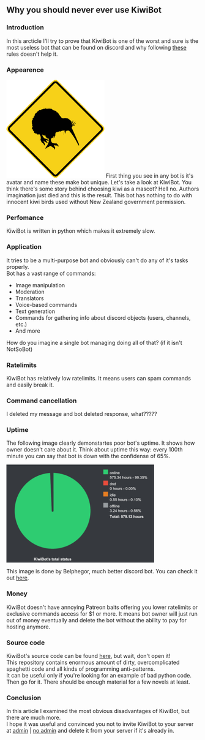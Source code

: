 ## Why you should never ever use KiwiBot


### Introduction
In this arcticle I'll try to prove that KiwiBot is one of the worst and sure is the most useless bot that can be found on discord and why following [these](https://github.com/Fogapod/discord-bot-challenges) rules doesn't help it.

### Appearence
<img height=256 src=.github/avatar.png>
First thing you see in any bot is it's avatar and name these make bot unique. Let's take a look at KiwiBot.  
You think there's some story behind choosing kiwi as a mascot? Hell no. Authors imagination just died and this is the result. This bot has nothing to do with innocent kiwi birds used without New Zealand government permission.

### Perfomance
KiwiBot is written in python which makes it extremely slow.

### Application
It tries to be a multi-purpose bot and obviously can't do any of it's tasks properly.  
Bot has a vast range of commands:
* Image manipulation
* Moderation
* Translators
* Voice-based commands
* Text generation
* Commands for gathering info about discord objects (users, channels, etc.)
* And more

How do you imagine a single bot managing doing all of that? (if it isn't NotSoBot)

### Ratelimits
KiwiBot has relatively low ratelimits. It means users can spam commands and easily break it.

### Command cancellation
I deleted my message and bot deleted response, what?????

### Uptime
The following image clearly demonstartes poor bot's uptime. It shows how owner doesn't care about it. Think about uptime this way: every 100th minute you can say that bot is down with the confidense of 65%.

<img align=center height=256 src=.github/uptime.png>

This image is done by Belphegor, much better discord bot. You can check it out [here](https://github.com/nguuuquaaa/Belphegor).

### Money
KiwiBot doesn't have annoying Patreon baits offering you lower ratelimits or exclusive commands access for $1 or more. It means bot owner will just run out of money eventually and delete the bot without the ability to pay for hosting anymore.

### Source code
KiwiBot's source code can be found [here](http://github.com/Fogapod/KiwiBot), but wait, don't open it!  
This repository contains enormous amount of dirty, overcomplicated spaghetti code and all kinds of programming anti-patterns.  
It can be useful only if you're looking for an example of bad python code. Then go for it. There should be enough material for a few novels at least.

### Conclusion
In this article I examined the most obvious disadvantages of KiwiBot, but there are much more.  
I hope it was useful and convinced you not to invite KiwiBot to your server at [admin](https://discordapp.com/oauth2/authorize?client_id=394793577160376320&scope=bot&permissions=8) | [no admin](https://discordapp.com/oauth2/authorize?client_id=394793577160376320&scope=bot&permissions=2146958583) and delete it from your server if it's already in.
